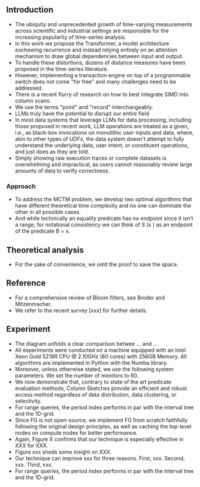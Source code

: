 
## Introduction
- The ubiquity and unprecedented growth of time-varying measurements across scientific and industrial settings are responsible for the increasing popularity of time-series analysis.
- In this work we propose the Transformer, a model architecture eschewing recurrence and instead relying entirely on an attention mechanism to draw global dependencies between input and output.
- To handle these distortions, dozens of distance measures have been proposed in the time-series literature.
- However, implementing a transaction engine on top of a programmable switch does not come "for free" and many challenges need to be addressed.
- There is a recent flurry of research on how to best integrate SIMD into column scans.
- We use the terms "point" and "record" interchangeably.
- LLMs truly have the potential to disrupt our entire field
- In most data systems that leverage LLMs for data processing, including those proposed in recent work, LLM operations are treated as a given, i.e., as black-box invocations on monolithic user inputs and data, where, akin to other types of UDFs, the data system doesn't attempt to fully understand the underlying data, user intent, or constituent operations, and just does as they are told.
- Simply showing raw execution traces or complete datasets is overwhelming and impractical, as users cannot reasonably review large amounts of data to verify correctness.

### Approach
- To address the MCTM problem, we develop two optimal algorithms that have different theoretical time complexity and no one can dominate the other in all possible cases.
- And while technically an equality predicate has no endpoint since it isn’t a range, for notational consistency we can think of S (x ) as an endpoint of the predicate B = x.

## Theoretical analysis 
- For the sake of convenience, we omit the proof to save the space.

## Reference
- For a comprehensive review of Bloom filters, see Broder and Mitzenmacher.
- We refer to the recent survey [xxx] for further details.

## Experiment
- The diagram unfolds a clear comparison betwee ... and ...
- All experiments were conducted on a machine equipped with an Intel Xeon Gold 5218R CPU @ 2.10GHz (80 cores) with 256GB Memory. All algorithms are implemented in Python with the Numba library.
- Moreover, unless otherwise stated, we use the following system parameters. We set the number of monitors to 60.
- We now demonstrate that, contrary to state of the art predicate evaluation methods, Column Sketches provide an efficient and robust access method regardless of data distribution, data clustering, or selectivity.
- For range queries, the period index performs in par with the interval tree and the 1D-grid.
- Since FG is not open-source, we implement FG from scratch faithfully following the original design principles, as well as caching the top-level nodes on compute nodes for better performance.
- Again, Figure X confirms that our technique is especially effective in XXX for XXX.
- Figure xxx sheds some insight on XXX.
- Our technique can improve xxx for three reasons. First, xxx. Second, xxx. Third, xxx.
- For range queries, the period index performs in par with the interval tree and the 1D-grid.

